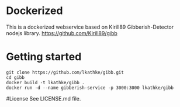 # Dockerized
This is a dockerized webservice based on Kirill89 Gibberish-Detector nodejs library.
https://github.com/Kirill89/gibb

# Getting started
```shell
git clone https://github.com/lkathke/gibb.git
cd gibb
docker build -t lkathke/gibb .
docker run -d --name gibberish-service -p 3000:3000 lkathke/gibb
```
#License
See LICENSE.md file.
